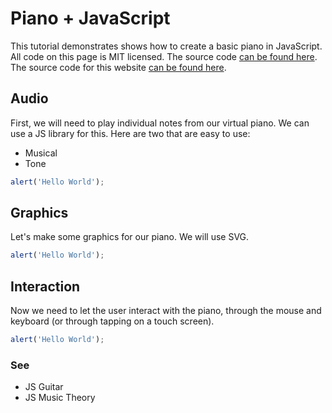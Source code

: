 # Piano + JavaScript

This tutorial demonstrates shows how to create a basic piano in JavaScript. All code on this page is MIT licensed. The source code [can be found here](https://github.com/ronyeh/piano/tree/main). The source code for this website [can be found here](https://github.com/ronyeh/piano/tree/gh-pages).

## Audio

First, we will need to play individual notes from our virtual piano. We can use a JS library for this. Here are two that are easy to use:
* Musical
* Tone

```js
alert('Hello World');
```

## Graphics

Let's make some graphics for our piano. We will use SVG.

```js
alert('Hello World');
```

## Interaction

Now we need to let the user interact with the piano, through the mouse and keyboard (or through tapping on a touch screen).

```js
alert('Hello World');
```


### See
* JS Guitar
* JS Music Theory
